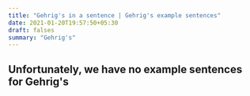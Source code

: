 ```yaml
---
title: "Gehrig's in a sentence | Gehrig's example sentences"
date: 2021-01-20T19:57:50+05:30
draft: falses
summary: "Gehrig's"
---
```

## Unfortunately, we have no example sentences for Gehrig's                 
